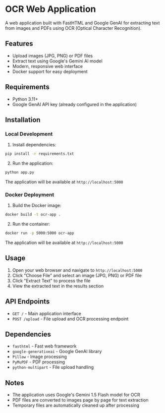 # OCR Web Application

A web application built with FastHTML and Google GenAI for extracting text from images and PDFs using OCR (Optical Character Recognition).

## Features

- Upload images (JPG, PNG) or PDF files
- Extract text using Google's Gemini AI model
- Modern, responsive web interface
- Docker support for easy deployment

## Requirements

- Python 3.11+
- Google GenAI API key (already configured in the application)

## Installation

### Local Development

1. Install dependencies:
```bash
pip install -r requirements.txt
```

2. Run the application:
```bash
python app.py
```

The application will be available at `http://localhost:5000`

### Docker Deployment

1. Build the Docker image:
```bash
docker build -t ocr-app .
```

2. Run the container:
```bash
docker run -p 5000:5000 ocr-app
```

The application will be available at `http://localhost:5000`

## Usage

1. Open your web browser and navigate to `http://localhost:5000`
2. Click "Choose File" and select an image (JPG, PNG) or PDF file
3. Click "Extract Text" to process the file
4. View the extracted text in the results section

## API Endpoints

- `GET /` - Main application interface
- `POST /upload` - File upload and OCR processing endpoint

## Dependencies

- `fasthtml` - Fast web framework
- `google-generativeai` - Google GenAI library
- `Pillow` - Image processing
- `PyMuPDF` - PDF processing
- `python-multipart` - File upload handling

## Notes

- The application uses Google's Gemini 1.5 Flash model for OCR
- PDF files are converted to images page by page for text extraction
- Temporary files are automatically cleaned up after processing
